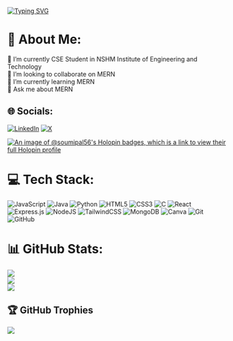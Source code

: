 [![Typing SVG](https://readme-typing-svg.demolab.com?font=Fira+Code&duration=3000&pause=1000&color=25F737&width=435&lines=Hi+there+!+Soumi+here+%F0%9F%91%8B;Happy+Coding+!+%F0%9F%9A%80)](https://git.io/typing-svg)

# 💫 About Me:
🔭 I’m currently CSE Student in NSHM Institute of Engineering and Technology<br>👯 I’m looking to collaborate on MERN<br>🌱 I’m currently learning MERN<br>💬 Ask me about MERN


## 🌐 Socials:
[![LinkedIn](https://img.shields.io/badge/LinkedIn-%230077B5.svg?logo=linkedin&logoColor=white)](https://linkedin.com/in/soumi-pal-17164a256)
[![X](https://img.shields.io/badge/X-%23000000.svg?logo=x&logoColor=white)](https://x.com/soumi_pal_)


[![An image of @soumipal56's Holopin badges, which is a link to view their full Holopin profile](https://holopin.me/soumipal56)](https://holopin.io/@soumipal56)

# 💻 Tech Stack:
![JavaScript](https://img.shields.io/badge/javascript-%23323330.svg?style=for-the-badge&logo=javascript&logoColor=%23F7DF1E) ![Java](https://img.shields.io/badge/java-%23ED8B00.svg?style=for-the-badge&logo=openjdk&logoColor=white) ![Python](https://img.shields.io/badge/python-3670A0?style=for-the-badge&logo=python&logoColor=ffdd54) ![HTML5](https://img.shields.io/badge/html5-%23E34F26.svg?style=for-the-badge&logo=html5&logoColor=white) ![CSS3](https://img.shields.io/badge/css3-%231572B6.svg?style=for-the-badge&logo=css3&logoColor=white) ![C](https://img.shields.io/badge/c-%2300599C.svg?style=for-the-badge&logo=c&logoColor=white) ![React](https://img.shields.io/badge/react-%2320232a.svg?style=for-the-badge&logo=react&logoColor=%2361DAFB) ![Express.js](https://img.shields.io/badge/express.js-%23404d59.svg?style=for-the-badge&logo=express&logoColor=%2361DAFB) ![NodeJS](https://img.shields.io/badge/node.js-6DA55F?style=for-the-badge&logo=node.js&logoColor=white) ![TailwindCSS](https://img.shields.io/badge/tailwindcss-%2338B2AC.svg?style=for-the-badge&logo=tailwind-css&logoColor=white) ![MongoDB](https://img.shields.io/badge/MongoDB-%234ea94b.svg?style=for-the-badge&logo=mongodb&logoColor=white) ![Canva](https://img.shields.io/badge/Canva-%2300C4CC.svg?style=for-the-badge&logo=Canva&logoColor=white) ![Git](https://img.shields.io/badge/git-%23F05033.svg?style=for-the-badge&logo=git&logoColor=white) ![GitHub](https://img.shields.io/badge/github-%23121011.svg?style=for-the-badge&logo=github&logoColor=white)
# 📊 GitHub Stats:
![](https://github-readme-stats.vercel.app/api?username=soumipal56&theme=dark&hide_border=false&include_all_commits=true&count_private=false)<br/>
![](https://github-readme-streak-stats.herokuapp.com/?user=soumipal56&theme=dark&hide_border=false)<br/>
![](https://github-readme-stats.vercel.app/api/top-langs/?username=soumipal56&theme=dark&hide_border=false&include_all_commits=true&count_private=false&layout=compact)

## 🏆 GitHub Trophies
![](https://github-profile-trophy.vercel.app/?username=soumipal56&theme=radical&no-frame=false&no-bg=true&margin-w=4)


